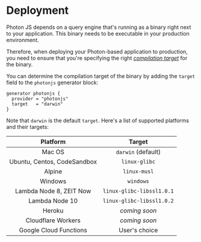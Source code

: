# Deployment

Photon JS depends on a query engine that's running as a binary right next to your application. This binary needs to be executable in your production environment. 

Therefore, when deploying your Photon-based application to production, you need to ensure that you're specifying the right [_compilation target_](./core/generators/photonjs.md#compilation-target-query-engine) for the binary.

You can determine the compilation target of the binary by adding the `target` field to the `photonjs` generator block:

```prisma
generator photonjs {
  provider = "photonjs"
  target   = "darwin"
}
```

Note that `darwin` is the default `target`. Here's a list of supported platforms and their targets:

|  **Platform** | **Target** | 
| :---:  | :---: |
| Mac OS | `darwin` (default) |
| Ubuntu, Centos, CodeSandbox	  | `linux-glibc` |
| Alpine | `linux-musl` |
| Windows  | `windows` |
| Lambda Node 8, ZEIT Now | `linux-glibc-libssl1.0.1` |
| Lambda Node 10  | `linux-glibc-libssl1.0.2` |
| Heroku | _coming soon_ |
| Cloudflare Workers | _coming soon_ |
| Google Cloud Functions | User's choice |
